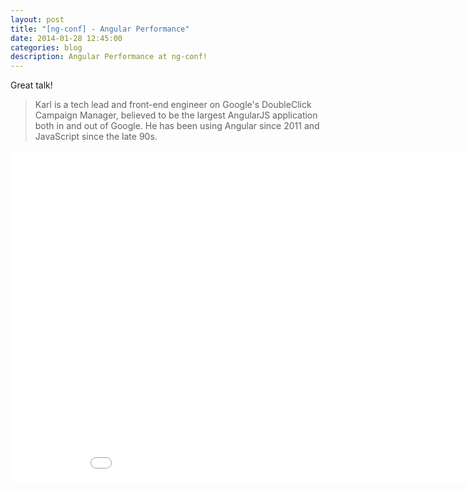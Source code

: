 ```yaml
---
layout: post
title: "[ng-conf] - Angular Performance"
date: 2014-01-28 12:45:00
categories: blog
description: Angular Performance at ng-conf!
---
```


<div class="wrapper" markdown="1">
Great talk!

>Karl is a tech lead and front-end engineer on Google's DoubleClick Campaign Manager, believed to be the largest AngularJS application both in and out of Google. He has been using Angular since 2011 and JavaScript since the late 90s.

<iframe width="944" height="531" src="//www.youtube.com/embed/zyYpHIOrk_Y" frameborder="0" allowfullscreen></iframe>
</div>
